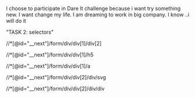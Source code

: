 I choose to participate in Dare It challenge because i want try something new. I want change my life. I am dreaming to work in big company. I know ..i will do it 

"TASK 2: selectors"

//*[@id="__next"]/form/div/div[1]/div[2]

//*[@id="__next"]/form/div/div[1]/h5

//*[@id="__next"]/form/div/div[1]/a

//*[@id="__next"]/form/div/div[2]/div/svg

//*[@id="__next"]/form/div/div[2]/div/div
